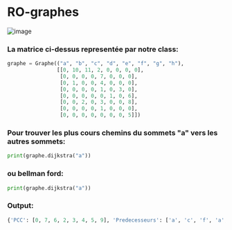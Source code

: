 # RO-graphes
![image](https://github.com/OussamaDarrazi/RO-graphes/assets/34890717/5a3c8204-e609-485e-8cc5-2d492b3776d5)

### La matrice ci-dessus representée par notre class:
```python
graphe = Graphe(("a", "b", "c", "d", "e", "f", "g", "h"),
                [[0, 10, 11, 2, 0, 0, 0, 0],
                 [0, 0, 0, 0, 7, 0, 0, 0],
                 [0, 1, 0, 0, 4, 0, 0, 0],
                 [0, 0, 0, 0, 1, 0, 3, 0],
                 [0, 0, 0, 0, 0, 1, 0, 6],
                 [0, 0, 2, 0, 3, 0, 0, 8],
                 [0, 0, 0, 0, 1, 0, 0, 0],
                 [0, 0, 0, 0, 0, 0, 0, 5]])
```

### Pour trouver les plus cours chemins du sommets "a" vers les autres sommets:
```python
print(graphe.dijkstra("a"))
```
### ou bellman ford:
```python
print(graphe.dijkstra("a"))
```

### Output:
```python
{'PCC': [0, 7, 6, 2, 3, 4, 5, 9], 'Predecesseurs': ['a', 'c', 'f', 'a', 'd', 'e', 'd', 'e']}
```
